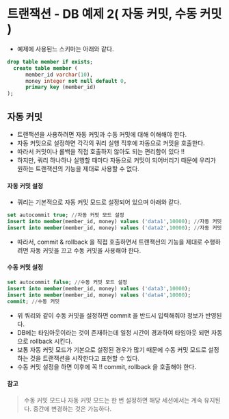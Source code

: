 # 트랜잭션 - DB 예제 2( 자동 커밋, 수동 커밋 )
- 예제에 사용된느 스키마는 아래와 같다.
```sql
drop table member if exists;
  create table member (
      member_id varchar(10),
      money integer not null default 0,
      primary key (member_id)
);
```

## 자동 커밋
- 트랜잭션을 사용하려면 자동 커밋과 수동 커밋에 대해 이해해야 한다.
- 자동 커밋으로 설정하면 각각의 쿼리 실행 직후에 자동으로 커밋을 호출한다.
- 따라서 커밋이나 롤백을 직접 호출하지 않아도 되는 편리함이 있다 !!
- 하지만, 쿼리 하나하나 실행할 때마다 자동으로 커밋이 되어버리기 때문에 우리가 원하는 트랜잭션의 기능을 제대로 사용할 수 없다.

#### 자동 커밋 설정
- 쿼리는 기본적으로 자동 커밋 모드로 설정되어 있으며 아래와 같다.
```sql
set autocommit true; //자동 커밋 모드 설정
insert into member(member_id, money) values ('data1',10000); //자동 커밋
insert into member(member_id, money) values ('data2',10000); //자동 커밋
```
- 따라서, commit & rollback 을 직접 호출하면서 트랜잭션의 기능을 제대로 수행하려면 자동 커밋을 끄고 수동 커밋을 사용해야 한다.

#### 수동 커밋 설정
```sql
set autocommit false; //수동 커밋 모드 설정
insert into member(member_id, money) values ('data3',10000);
insert into member(member_id, money) values ('data4',10000);
commit; //수동 커밋
```
- 위 쿼리와 같이 수동 커밋을 설정하면 commit 을 반드시 입력해줘야 정보가 반영된다.
- DB에는 타임아웃이라는 것이 존재하는데 일정 시간이 경과하여 타임아웃 되면 자동으로 rollback 시킨다.
- 보통 자동 커밋 모드가 기본으로 설정된 경우가 많기 때문에 수동 커밋 모드로 설정하는 것을 트랜잭션을 시작한다고 표현할 수 있다.
- 수동 커밋 설정을 하면 이후에 꼭 !! commit, rollback 을 호출해야 한다.

#### 참고
> 수동 커밋 모드나 자동 커밋 모드는 한 번 설정하면 해당 세션에서는 계속 유지된다.
> 중간에 변경하는 것은 가능하다.

